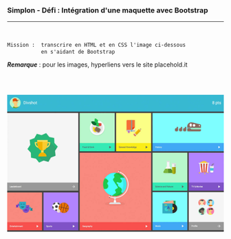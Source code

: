 ### Simplon - Défi : Intégration d'une maquette avec Bootstrap

<hr/>
<br/>

~~~
Mission :  transcrire en HTML et en CSS l'image ci-dessous 
           en s'aidant de Bootstrap
~~~


**_Remarque_** : pour les images, hyperliens vers le site placehold.it

<br/> <br/>


![Maquette - image](/exoDivs.jpg "Maquette - image")